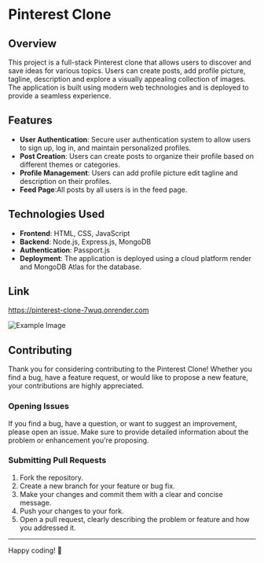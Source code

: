 # Pinterest Clone

## Overview

This project is a full-stack Pinterest clone that allows users to discover and save ideas for various topics. Users can create posts, add profile picture, tagline, description and explore a visually appealing collection of images. The application is built using modern web technologies and is deployed to provide a seamless experience.

## Features

- **User Authentication**: Secure user authentication system to allow users to sign up, log in, and maintain personalized profiles.
- **Post Creation**: Users can create posts to organize their profile based on different themes or categories.
- **Profile Management**: Users can add profile picture edit tagline and description on their profiles.
- **Feed Page**:All posts by all users is in the feed page.

## Technologies Used

- **Frontend**: HTML, CSS, JavaScript
- **Backend**: Node.js, Express.js, MongoDB
- **Authentication**: Passport.js
- **Deployment**: The application is deployed using a cloud platform render and MongoDB Atlas for the database.

## Link
https://pinterest-clone-7wuq.onrender.com

![Example Image](https://freeimage.host/i/JGWynB1)


## Contributing

Thank you for considering contributing to the Pinterest Clone! Whether you find a bug, have a feature request, or would like to propose a new feature, your contributions are highly appreciated.

### Opening Issues

If you find a bug, have a question, or want to suggest an improvement, please open an issue. Make sure to provide detailed information about the problem or enhancement you're proposing.

### Submitting Pull Requests

1. Fork the repository.
2. Create a new branch for your feature or bug fix.
3. Make your changes and commit them with a clear and concise message.
4. Push your changes to your fork.
5. Open a pull request, clearly describing the problem or feature and how you addressed it.

---

Happy coding! 🚀


